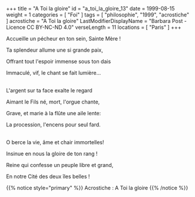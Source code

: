+++
title = "A Toi la gloire"
id = "a_toi_la_gloire_13"
date = 1999-08-15
weight = 1
categories = [ "Foi" ]
tags = [ "philosophie", "1999", "acrostiche" ]
acrostiche = "A Toi la gloire"
LastModifierDisplayName = "Barbara Post - Licence CC BY-NC-ND 4.0"
verseLength = 11
locations = [ "Paris" ]
+++

Accueille un pécheur en ton sein, Sainte Mère !

Ta splendeur allume une si grande paix,

Offrant tout l'espoir immense sous ton dais

Immaculé, vif, le chant se fait lumière...

 \
L'argent sur ta face exalte le regard

Aimant le Fils né, mort, l'orgue chante,

Grave, et marie à la flûte une aile lente:

La procession, l'encens pour seul fard.

 \
O berce la vie, âme et chair immortelles!

Insinue en nous la gloire de ton rang !

Reine qui confesse un peuple libre et grand,

En notre Cité des deux îles belles !

{{% notice style="primary" %}}
Acrostiche : A Toi la gloire
{{% /notice %}}
